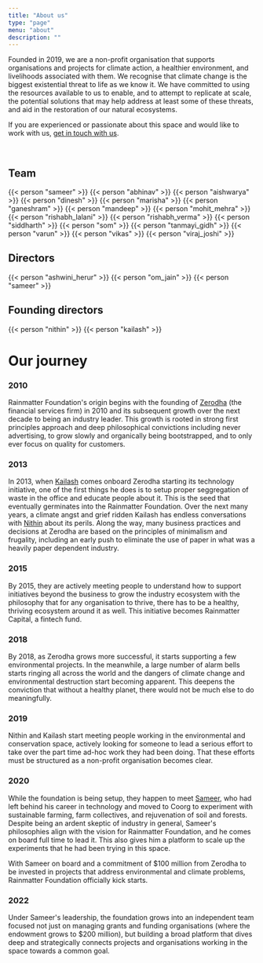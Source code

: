 ```yaml
---
title: "About us"
type: "page"
menu: "about"
description: ""
---
```


Founded in 2019, we are a non-profit organisation that supports organisations and projects for climate action,
a healthier environment, and livelihoods associated with them.  We recognise that climate change is the biggest
existential threat to life as we know it. We have committed to using the resources available to us to enable,
and to attempt to replicate at scale, the potential solutions that may help address at least some of these threats,
and aid in the restoration of our natural ecosystems.

If you are experienced or passionate about this space and would like to work with us,
[get in touch with us](mailto:info@rainmatter.org).

<br />

## Team

<div class="people">
	{{< person "sameer" >}}
	{{< person "abhinav" >}}
	{{< person "aishwarya" >}}
	{{< person "dinesh" >}}
	{{< person "marisha" >}}
	{{< person "ganeshram" >}}
	{{< person "mandeep" >}}
	{{< person "mohit_mehra" >}}
	{{< person "rishabh_lalani" >}}
	{{< person "rishabh_verma" >}}
	{{< person "siddharth" >}}
	{{< person "som" >}}
	{{< person "tanmayi_gidh" >}}
	{{< person "varun" >}}
	{{< person "vikas" >}}
	{{< person "viraj_joshi" >}}
</div>


## Directors

<div class="people">
	{{< person "ashwini_herur" >}}
	{{< person "om_jain" >}}
	{{< person "sameer" >}}
</div>

## Founding directors

<div class="people">
	{{< person "nithin" >}}
	{{< person "kailash" >}}
</div>

# Our journey

### 2010
Rainmatter Foundation's origin begins with the founding of [Zerodha](https://zerodha.com) (the financial services firm) in 2010
and its subsequent growth over the next decade to being an industry leader. This growth
is rooted in strong first principles approach and deep philosophical convictions including
never advertising, to grow slowly and organically being bootstrapped, and to only ever
focus on quality for customers.

### 2013
In 2013, when [Kailash](https://nadh.in) comes onboard Zerodha starting its technology initiative,
one of the first things he does is to setup proper seggregation of waste in the office and educate people about it.
This is the seed that eventually germinates into the Rainmatter Foundation. Over the next many years,
a climate angst and grief ridden Kailash has endless conversations with [Nithin](https://nithinkamath.me) about its perils.
Along the way, many business practices and decisions at Zerodha are based on the principles of minimalism and frugality,
including an early push to eliminate the use of paper in what was a heavily paper dependent industry. 

### 2015
By 2015, they are actively meeting people to understand how to support initiatives beyond the business
to grow the industry ecosystem with the philosophy that for any organisation to thrive, there has to
be a healthy, thriving ecosystem around it as well. This initiative becomes Rainmatter Capital, a fintech fund.

### 2018
By 2018, as Zerodha grows more successful, it starts supporting a few environmental projects.
In the meanwhile, a large number of alarm bells starts ringing all across the world and the dangers of
climate change and environmental destruction start becoming apparent. This deepens the conviction
that without a healthy planet, there would not be much else to do meaningfully.

### 2019
Nithin and Kailash start meeting people working in the environmental and conservation space,
actively looking for someone to lead a serious effort to take over the part time ad-hoc work they
had been doing. That these efforts must be structured as a non-profit organisation becomes clear.

### 2020
While the foundation is being setup, they happen to meet [Sameer](https://zenx.medium.com/),
who had left behind his career in technology and moved to Coorg to experiment with sustainable farming,
farm collectives, and rejuvenation of soil and forests. Despite being an ardent skeptic of industry in general,
Sameer's philosophies align with the vision for Rainmatter Foundation, and he comes
on board full time to lead it. This also gives him a platform to scale up the experiments that
he had been trying in this space.

With Sameer on board and a commitment of $100 million from Zerodha to be invested in
projects that address environmental and climate problems, Rainmatter Foundation officially kick starts.

### 2022
Under Sameer's leadership, the foundation grows into an independent team focused not just on managing
grants and funding organisations (where the endowment grows to $200 million),
but building a broad platform that dives deep and strategically connects projects and organisations
working in the space towards a common goal.
